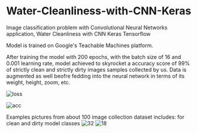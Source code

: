 # Water-Cleanliness-with-CNN-Keras
Image classification problem with Convolutional Neural Networks application, Water Cleanliness with CNN Keras Tensorflow

Model is trained on Google's Teachable Machines platform.

After training the model with 200 epochs, with the batch size of 16 and 0.001 learning rate, model achieved to skyrocket a accuracy score of 99% of strictly clean and strictly dirty images samples collected by us. Data is augmented as well beofre fedding into the neural network in terms of its weight, height, zoom, etc.

![loss](https://user-images.githubusercontent.com/57037068/86542872-a3735e00-bf2a-11ea-9582-9c63a0f22959.PNG)


![acc](https://user-images.githubusercontent.com/57037068/86542874-a53d2180-bf2a-11ea-813a-c5e15adf2256.PNG)

Examples pictures from about 100 image collection dataset includes: 
for clean and dirty model classes
![32](https://user-images.githubusercontent.com/57037068/86542960-52b03500-bf2b-11ea-81d4-7b9ee2576a72.jpg)
![18](https://user-images.githubusercontent.com/57037068/86542964-5c399d00-bf2b-11ea-96a8-365577dc33d8.jpg)
